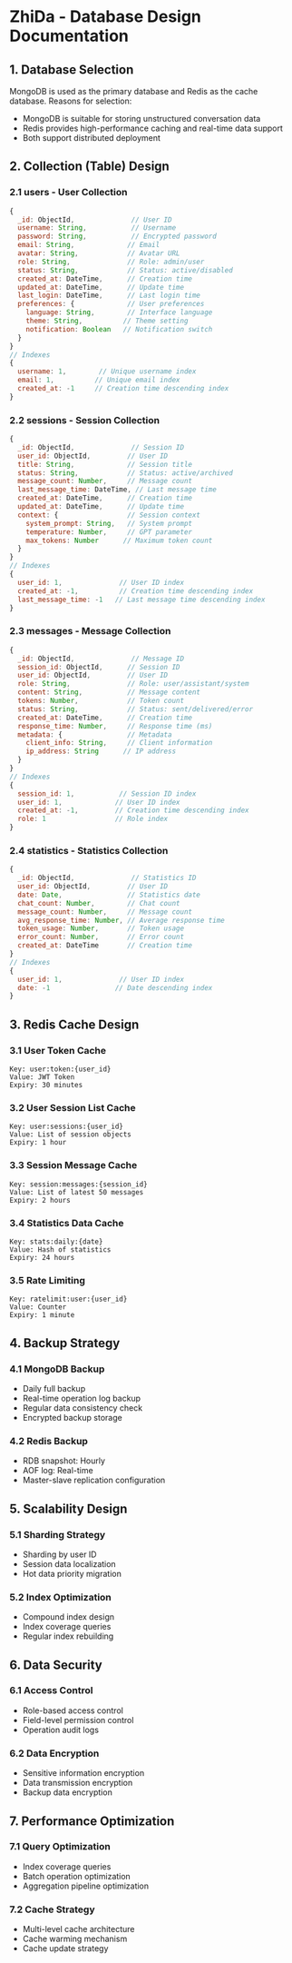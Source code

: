 # ZhiDa - Database Design Documentation
## 1. Database Selection
MongoDB is used as the primary database and Redis as the cache database. Reasons for selection:
- MongoDB is suitable for storing unstructured conversation data
- Redis provides high-performance caching and real-time data support
- Both support distributed deployment

## 2. Collection (Table) Design
### 2.1 users - User Collection
```javascript
{
  _id: ObjectId,              // User ID
  username: String,           // Username
  password: String,           // Encrypted password
  email: String,             // Email
  avatar: String,            // Avatar URL
  role: String,              // Role: admin/user
  status: String,            // Status: active/disabled
  created_at: DateTime,      // Creation time
  updated_at: DateTime,      // Update time
  last_login: DateTime,      // Last login time
  preferences: {             // User preferences
    language: String,        // Interface language
    theme: String,          // Theme setting
    notification: Boolean   // Notification switch
  }
}
// Indexes
{
  username: 1,        // Unique username index
  email: 1,          // Unique email index
  created_at: -1     // Creation time descending index
}
```

### 2.2 sessions - Session Collection
```javascript
{
  _id: ObjectId,              // Session ID
  user_id: ObjectId,         // User ID
  title: String,             // Session title
  status: String,            // Status: active/archived
  message_count: Number,     // Message count
  last_message_time: DateTime, // Last message time
  created_at: DateTime,      // Creation time
  updated_at: DateTime,      // Update time
  context: {                 // Session context
    system_prompt: String,   // System prompt
    temperature: Number,     // GPT parameter
    max_tokens: Number      // Maximum token count
  }
}
// Indexes
{
  user_id: 1,              // User ID index
  created_at: -1,          // Creation time descending index
  last_message_time: -1   // Last message time descending index
}
```

### 2.3 messages - Message Collection
```javascript
{
  _id: ObjectId,              // Message ID
  session_id: ObjectId,      // Session ID
  user_id: ObjectId,         // User ID
  role: String,              // Role: user/assistant/system
  content: String,           // Message content
  tokens: Number,            // Token count
  status: String,            // Status: sent/delivered/error
  created_at: DateTime,      // Creation time
  response_time: Number,     // Response time (ms)
  metadata: {                // Metadata
    client_info: String,     // Client information
    ip_address: String      // IP address
  }
}
// Indexes
{
  session_id: 1,           // Session ID index
  user_id: 1,             // User ID index
  created_at: -1,         // Creation time descending index
  role: 1                 // Role index
}
```

### 2.4 statistics - Statistics Collection
```javascript
{
  _id: ObjectId,              // Statistics ID
  user_id: ObjectId,         // User ID
  date: Date,                // Statistics date
  chat_count: Number,        // Chat count
  message_count: Number,     // Message count
  avg_response_time: Number, // Average response time
  token_usage: Number,       // Token usage
  error_count: Number,       // Error count
  created_at: DateTime       // Creation time
}
// Indexes
{
  user_id: 1,              // User ID index
  date: -1                // Date descending index
}
```

## 3. Redis Cache Design
### 3.1 User Token Cache
```
Key: user:token:{user_id}
Value: JWT Token
Expiry: 30 minutes
```

### 3.2 User Session List Cache
```
Key: user:sessions:{user_id}
Value: List of session objects
Expiry: 1 hour
```

### 3.3 Session Message Cache
```
Key: session:messages:{session_id}
Value: List of latest 50 messages
Expiry: 2 hours
```

### 3.4 Statistics Data Cache
```
Key: stats:daily:{date}
Value: Hash of statistics
Expiry: 24 hours
```

### 3.5 Rate Limiting
```
Key: ratelimit:user:{user_id}
Value: Counter
Expiry: 1 minute
```

## 4. Backup Strategy
### 4.1 MongoDB Backup
- Daily full backup
- Real-time operation log backup
- Regular data consistency check
- Encrypted backup storage

### 4.2 Redis Backup
- RDB snapshot: Hourly
- AOF log: Real-time
- Master-slave replication configuration

## 5. Scalability Design
### 5.1 Sharding Strategy
- Sharding by user ID
- Session data localization
- Hot data priority migration

### 5.2 Index Optimization
- Compound index design
- Index coverage queries
- Regular index rebuilding

## 6. Data Security
### 6.1 Access Control
- Role-based access control
- Field-level permission control
- Operation audit logs

### 6.2 Data Encryption
- Sensitive information encryption
- Data transmission encryption
- Backup data encryption

## 7. Performance Optimization
### 7.1 Query Optimization
- Index coverage queries
- Batch operation optimization
- Aggregation pipeline optimization

### 7.2 Cache Strategy
- Multi-level cache architecture
- Cache warming mechanism
- Cache update strategy
